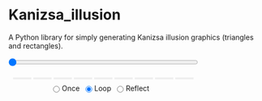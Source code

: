 # Kanizsa_illusion

A Python library for simply generating Kanizsa illusion graphics (triangles and rectangles).

<div class="video_play">
<link rel="stylesheet" href="https://maxcdn.bootstrapcdn.com/font-awesome/4.4.0/css/font-awesome.min.css">

<style>
.animation {
    display: inline-block;
    text-align: center;
}
input[type=range].anim-slider {
    width: 374px;
    margin-left: auto;
    margin-right: auto;
}
.anim-buttons {
    margin: 8px 0px;
}
.anim-buttons button {
    padding: 0;
    width: 36px;
}
.anim-state label {
    margin-right: 8px;
}
.anim-state input {
    margin: 0;
    vertical-align: middle;
}
</style>


<div class="animation">
  <img id="_anim_imgc09ff29903134f97a22bd8f7b13bb28b">
  <div class="anim-controls">
    <input id="_anim_sliderc09ff29903134f97a22bd8f7b13bb28b" type="range" class="anim-slider"
           name="points" min="0" max="1" step="1" value="0"
           oninput="animc09ff29903134f97a22bd8f7b13bb28b.set_frame(parseInt(this.value));"></input>
    <div class="anim-buttons">
      <button title="Decrease speed" onclick="animc09ff29903134f97a22bd8f7b13bb28b.slower()">
          <i class="fa fa-minus"></i></button>
      <button title="First frame" onclick="animc09ff29903134f97a22bd8f7b13bb28b.first_frame()">
        <i class="fa fa-fast-backward"></i></button>
      <button title="Previous frame" onclick="animc09ff29903134f97a22bd8f7b13bb28b.previous_frame()">
          <i class="fa fa-step-backward"></i></button>
      <button title="Play backwards" onclick="animc09ff29903134f97a22bd8f7b13bb28b.reverse_animation()">
          <i class="fa fa-play fa-flip-horizontal"></i></button>
      <button title="Pause" onclick="animc09ff29903134f97a22bd8f7b13bb28b.pause_animation()">
          <i class="fa fa-pause"></i></button>
      <button title="Play" onclick="animc09ff29903134f97a22bd8f7b13bb28b.play_animation()">
          <i class="fa fa-play"></i></button>
      <button title="Next frame" onclick="animc09ff29903134f97a22bd8f7b13bb28b.next_frame()">
          <i class="fa fa-step-forward"></i></button>
      <button title="Last frame" onclick="animc09ff29903134f97a22bd8f7b13bb28b.last_frame()">
          <i class="fa fa-fast-forward"></i></button>
      <button title="Increase speed" onclick="animc09ff29903134f97a22bd8f7b13bb28b.faster()">
          <i class="fa fa-plus"></i></button>
    </div>
    <form title="Repetition mode" action="#n" name="_anim_loop_selectc09ff29903134f97a22bd8f7b13bb28b"
          class="anim-state">
      <input type="radio" name="state" value="once" id="_anim_radio1_c09ff29903134f97a22bd8f7b13bb28b"
             >
      <label for="_anim_radio1_c09ff29903134f97a22bd8f7b13bb28b">Once</label>
      <input type="radio" name="state" value="loop" id="_anim_radio2_c09ff29903134f97a22bd8f7b13bb28b"
             checked>
      <label for="_anim_radio2_c09ff29903134f97a22bd8f7b13bb28b">Loop</label>
      <input type="radio" name="state" value="reflect" id="_anim_radio3_c09ff29903134f97a22bd8f7b13bb28b"
             >
      <label for="_anim_radio3_c09ff29903134f97a22bd8f7b13bb28b">Reflect</label>
    </form>
  </div>
</div>
	<script type="text/javascript" src="video.js"></script>

</div>
